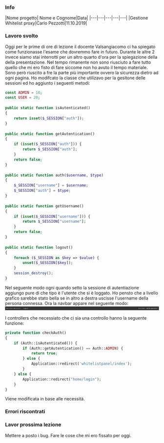 ### Info
|Nome progetto|   Nome e Cognome|Data|
|---|---|---|---|---|
|Gestione Whitelist proxy|Carlo Pezzotti|11.10.2019|

### <b>Lavoro svolto</b>
Oggi per le prime di ore di lezione il docente Valsangiacomo ci ha spiegato come funzionasse l'esame che dovremmo fare in futuro. Durante le altre 2 invece siamo stai interrotti per un altro quarto d'ora per la spiegazione della della presentazione.
Nel tempo rimanente non sono riusciuto a fare tutto quello che mi ero fisto di fare siccome non ho avuto il tempo materiale. 
Sono però riuscito a fre la parte più importante ovvero la sicurezza dietro ad ogni pagina. Ho modifcato la classe che utilizavo per la gesitone delle sessioni ed ho aggiunto i seguenti metodi:

```php
const ADMIN = 10;
const USER = 20;

public static function isAutenticated()
{
    return isset($_SESSION["auth"]);
}

public static function getAutentication()
{
    if (isset($_SESSION["auth"])) {
        return $_SESSION["auth"];
    }
    return false;
}

public static function auth($username, $type)
{
    $_SESSION["username"] = $username;
    $_SESSION["auth"] = $type;
}

public static function getUsername()
{
    if (isset($_SESSION["username"])) {
        return $_SESSION["username"];
    }
    return false;
}

public static function logout()
{
    foreach ($_SESSION as $key => $value) {
        unset($_SESSION[$key]);
    }
    session_destroy();
}
``` 
Nel seguente modo ogni quando setto la sessione di autentiazione aggiungo pure di che tipo è l'utente che si è loggato. Ho pensto che a livello grafico sarebbe stato bella se in altro a destra uscisse l'username della persona connessa.
Ora la navbar appare nel seguente modo:
<img src="nav.png">

I controllers che necessiato che ci sia una controllo hanno la seguente funzione:
```php
private function checkAuth()
{
    if (Auth::isAutenticated()) {
        if (Auth::getAutentication() == Auth::ADMIN) {
            return true;
        } else {
            Application::redirect('whitelistpanel/index');
        }
    } else {
        Application::redirect("home/login");
    }
}
```
Viene modificata in base alle necessità.

### <b>Errori riscontrati</b>

### <b>Lavor prossima lezione</b>
Mettere a posto i bug.
Fare le cose che mi ero fissato per oggi.